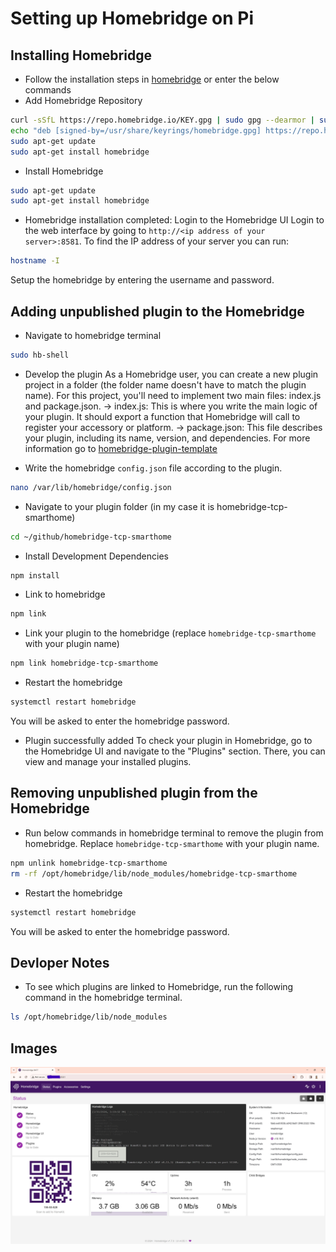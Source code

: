 # Setting up Homebridge on Pi

## Installing Homebridge
* Follow the installation steps in [homebridge](https://github.com/homebridge/homebridge/wiki/Install-Homebridge-on-Raspbian#installing-homebridge) or enter the below commands
* Add Homebridge Repository
```bash
curl -sSfL https://repo.homebridge.io/KEY.gpg | sudo gpg --dearmor | sudo tee /usr/share/keyrings/homebridge.gpg  > /dev/null
echo "deb [signed-by=/usr/share/keyrings/homebridge.gpg] https://repo.homebridge.io stable main" | sudo tee /etc/apt/sources.list.d/homebridge.list > /dev/null
sudo apt-get update
sudo apt-get install homebridge
```

* Install Homebridge
```bash
sudo apt-get update
sudo apt-get install homebridge
```

* Homebridge installation completed: Login to the Homebridge UI
Login to the web interface by going to `http://<ip address of your server>:8581`.
To find the IP address of your server you can run:
```bash
hostname -I
```
Setup the homebridge by entering the username and password.


## Adding unpublished plugin to the Homebridge
* Navigate to homebridge terminal
```bash
sudo hb-shell
```

* Develop the plugin
As a Homebridge user, you can create a new plugin project in a folder (the folder name doesn't have to match the plugin name). For this project, you'll need to implement two main files: index.js and package.json.
-> index.js: This is where you write the main logic of your plugin. It should export a function that Homebridge will call to register your accessory or platform.
-> package.json: This file describes your plugin, including its name, version, and dependencies.
For more information go to [homebridge-plugin-template](https://github.com/homebridge/homebridge-plugin-template)

* Write the homebridge `config.json` file according to the plugin.
 ```bash
nano /var/lib/homebridge/config.json
```

* Navigate to your plugin folder (in my case it is homebridge-tcp-smarthome)
 ```bash
cd ~/github/homebridge-tcp-smarthome
```

* Install Development Dependencies
```bash
npm install
```

* Link to homebridge
```bash
npm link
```

* Link your plugin to the homebridge (replace `homebridge-tcp-smarthome` with your plugin name)
```bash
npm link homebridge-tcp-smarthome
```

* Restart the homebridge
```bash
systemctl restart homebridge
```
You will be asked to enter the homebridge password.

* Plugin successfully added 
To check your plugin in Homebridge, go to the Homebridge UI and navigate to the "Plugins" section. There, you can view and manage your installed plugins.


## Removing unpublished plugin from the Homebridge
* Run below commands in homebridge terminal to remove the plugin from homebridge. Replace `homebridge-tcp-smarthome` with your plugin name.
```bash
npm unlink homebridge-tcp-smarthome
rm -rf /opt/homebridge/lib/node_modules/homebridge-tcp-smarthome
```
* Restart the homebridge
```bash
systemctl restart homebridge
```
You will be asked to enter the homebridge password.


## Devloper Notes
* To see which plugins are linked to Homebridge, run the following command in the homebridge terminal.
```bash
ls /opt/homebridge/lib/node_modules
```

## Images
![Homebridge](img/homebridge.jpg)
